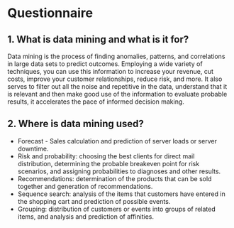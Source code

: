# Questionnaire

## 1. What is data mining and what is it for?
Data mining is the process of finding anomalies, patterns, and correlations in large data sets to predict outcomes. Employing a wide variety of techniques, you can use this information to increase your revenue, cut costs, improve your customer relationships, reduce risk, and more.
It also serves to filter out all the noise and repetitive in the data, understand that it is relevant and then make good use of the information to evaluate probable results, it accelerates the pace of informed decision making.

## 2. Where is data mining used?
- Forecast - Sales calculation and prediction of server loads or server downtime.
- Risk and probability: choosing the best clients for direct mail distribution, determining the probable breakeven point for risk scenarios, and assigning probabilities to diagnoses and other results.
- Recommendations: determination of the products that can be sold together and generation of recommendations.
- Sequence search: analysis of the items that customers have entered in the shopping cart and prediction of possible events.
- Grouping: distribution of customers or events into groups of related items, and analysis and prediction of affinities.
